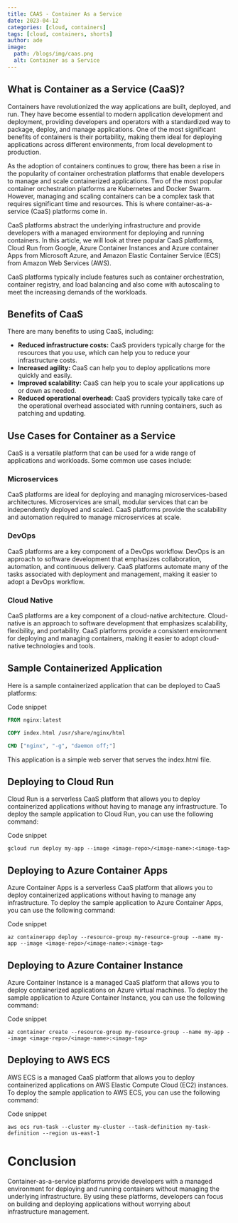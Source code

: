 ```yaml
---
title: CAAS - Container As a Service
date: 2023-04-12
categories: [cloud, containers]
tags: [cloud, containers, shorts]
author: ade
image:
  path: /blogs/img/caas.png
  alt: Container as a Service
---
```


## What is Container as a Service (CaaS)?

Containers have revolutionized the way applications are built, deployed, and run. They have become essential to modern application development and deployment, providing developers and operators with a standardized way to package, deploy, and manage applications. One of the most significant benefits of containers is their portability, making them ideal for deploying applications across different environments, from local development to production.

As the adoption of containers continues to grow, there has been a rise in the popularity of container orchestration platforms that enable developers to manage and scale containerized applications. Two of the most popular container orchestration platforms are Kubernetes and Docker Swarm. However, managing and scaling containers can be a complex task that requires significant time and resources. This is where container-as-a-service (CaaS) platforms come in.

CaaS platforms abstract the underlying infrastructure and provide developers with a managed environment for deploying and running containers. In this article, we will look at three popular CaaS platforms, Cloud Run from Google, Azure Container Instances and Azure container Apps from Microsoft Azure, and Amazon Elastic Container Service (ECS) from Amazon Web Services (AWS).

CaaS platforms typically include features such as container orchestration, container registry, and load balancing and also come with autoscaling to meet the increasing demands of the workloads.

## Benefits of CaaS

There are many benefits to using CaaS, including:

- **Reduced infrastructure costs:** CaaS providers typically charge for the resources that you use, which can help you to reduce your infrastructure costs.
- **Increased agility:** CaaS can help you to deploy applications more quickly and easily.
- **Improved scalability:** CaaS can help you to scale your applications up or down as needed.
- **Reduced operational overhead:** CaaS providers typically take care of the operational overhead associated with running containers, such as patching and updating.

## Use Cases for Container as a Service

CaaS is a versatile platform that can be used for a wide range of applications and workloads. Some common use cases include:

### Microservices

CaaS platforms are ideal for deploying and managing microservices-based architectures. Microservices are small, modular services that can be independently deployed and scaled. CaaS platforms provide the scalability and automation required to manage microservices at scale.

### DevOps

CaaS platforms are a key component of a DevOps workflow. DevOps is an approach to software development that emphasizes collaboration, automation, and continuous delivery. CaaS platforms automate many of the tasks associated with deployment and management, making it easier to adopt a DevOps workflow.

### Cloud Native

CaaS platforms are a key component of a cloud-native architecture. Cloud-native is an approach to software development that emphasizes scalability, flexibility, and portability. CaaS platforms provide a consistent environment for deploying and managing containers, making it easier to adopt cloud-native technologies and tools.

## Sample Containerized Application

Here is a sample containerized application that can be deployed to CaaS platforms:

Code snippet

```Dockerfile
FROM nginx:latest

COPY index.html /usr/share/nginx/html

CMD ["nginx", "-g", "daemon off;"]
```

This application is a simple web server that serves the index.html file.

## Deploying to Cloud Run

Cloud Run is a serverless CaaS platform that allows you to deploy containerized applications without having to manage any infrastructure. To deploy the sample application to Cloud Run, you can use the following command:

Code snippet

```shell
gcloud run deploy my-app --image <image-repo>/<image-name>:<image-tag>
```

## Deploying to Azure Container Apps

Azure Container Apps is a serverless CaaS platform that allows you to deploy containerized applications without having to manage any infrastructure. To deploy the sample application to Azure Container Apps, you can use the following command:

Code snippet

```shell
az containerapp deploy --resource-group my-resource-group --name my-app --image <image-repo>/<image-name>:<image-tag>
```

## Deploying to Azure Container Instance

Azure Container Instance is a managed CaaS platform that allows you to deploy containerized applications on Azure virtual machines. To deploy the sample application to Azure Container Instance, you can use the following command:

Code snippet

```shell
az container create --resource-group my-resource-group --name my-app --image <image-repo>/<image-name>:<image-tag>
```

## Deploying to AWS ECS

AWS ECS is a managed CaaS platform that allows you to deploy containerized applications on AWS Elastic Compute Cloud (EC2) instances. To deploy the sample application to AWS ECS, you can use the following command:

Code snippet

```shell
aws ecs run-task --cluster my-cluster --task-definition my-task-definition --region us-east-1
```

# Conclusion

Container-as-a-service platforms provide developers with a managed environment for deploying and running containers without managing the underlying infrastructure. By using these platforms, developers can focus on building and deploying applications without worrying about infrastructure management.
